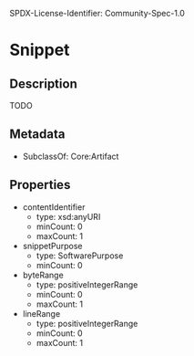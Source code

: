 SPDX-License-Identifier: Community-Spec-1.0

# Snippet

## Description

TODO

## Metadata

- SubclassOf: Core:Artifact

## Properties

- contentIdentifier
  - type: xsd:anyURI
  - minCount: 0
  - maxCount: 1
- snippetPurpose
  - type: SoftwarePurpose
  - minCount: 0
- byteRange
  - type: positiveIntegerRange
  - minCount: 0
  - maxCount: 1
- lineRange
  - type: positiveIntegerRange
  - minCount: 0
  - maxCount: 1

